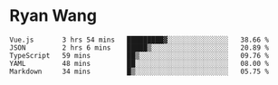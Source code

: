 # Ryan Wang

<!--START_SECTION:waka-->
```text
Vue.js       3 hrs 54 mins   █████████▓░░░░░░░░░░░░░░░   38.66 % 
JSON         2 hrs 6 mins    █████▒░░░░░░░░░░░░░░░░░░░   20.89 % 
TypeScript   59 mins         ██▒░░░░░░░░░░░░░░░░░░░░░░   09.76 % 
YAML         48 mins         ██░░░░░░░░░░░░░░░░░░░░░░░   08.00 % 
Markdown     34 mins         █▒░░░░░░░░░░░░░░░░░░░░░░░   05.75 % 
```
<!--END_SECTION:waka-->
